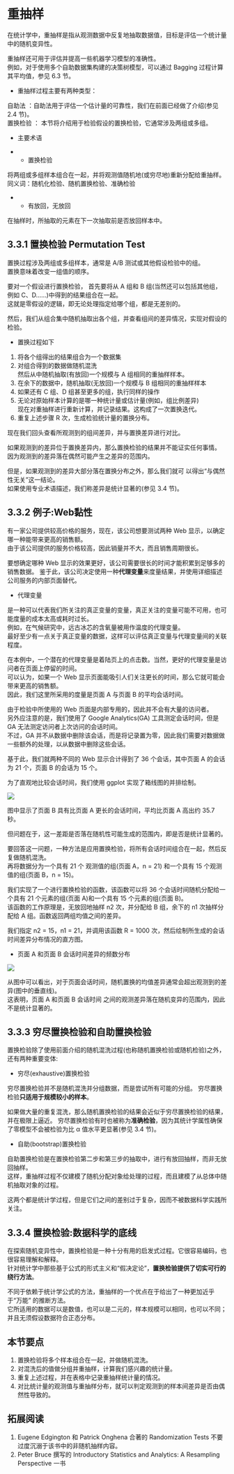 #  重抽样

在统计学中，重抽样是指从观测数据中反复地抽取数据值，目标是评估一个统计量中的随机变异性。  

重抽样还可用于评估并提高一些机器学习模型的准确性。  
例如，对于使用多个自助数据集构建的决策树模型，可以通过 Bagging 过程计算其平均值，参见 6.3 节。  

* 重抽样过程主要有两种类型：  

自助法 ：自助法用于评估一个估计量的可靠性，我们在前面已经做了介绍(参见 2.4 节)。  
置换检验 ： 本节将介绍用于检验假设的置换检验，它通常涉及两组或多组。  

* 主要术语  

* * 置换检验  

将两组或多组样本组合在一起，并将观测值随机地(或穷尽地)重新分配给重抽样。 
同义词：随机化检验、随机置换检验、准确检验   

* * 有放回，无放回  

在抽样时，所抽取的元素在下一次抽取前是否放回样本中。    

## 3.3.1 置换检验 Permutation Test

置换过程涉及两组或多组样本，通常是 A/B 测试或其他假设检验中的组。  
置换意味着改变一组值的顺序。  

要对一个假设进行置换检验，
首先要将从 A 组和 B 组(当然还可以包括其他组，例如 C、D......)中得到的结果组合在一起。  
这就是零假设的逻辑，即无论处理指定给哪个组，都是无差别的。  

然后，我们从组合集中随机抽取出各个组，并查看组间的差异情况，实现对假设的检验。  

* 置换过程如下  

1. 将各个组得出的结果组合为一个数据集  
2. 对组合得到的数据做随机混洗  
   然后从中随机抽取(有放回)一个规模与 A 组相同的重抽样样本。  
3. 在余下的数据中，随机抽取(无放回)一个规模与 B 组相同的重抽样样本  
4. 如果还有 C 组、D 组甚至更多的组，执行同样的操作  
5. 无论对原始样本计算的是哪一种统计量或估计量(例如，组比例差异)  
   现在对重抽样进行重新计算，并记录结果。这构成了一次置换迭代。  
6. 重复上述步骤 R 次，生成检验统计量的置换分布。  

现在我们回头查看所观测到的组间差异，并与置换差异进行对比。  

如果观测到的差异位于置换差异内，那么置换检验的结果并不能证实任何事情。  
因为观测到的差异落在偶然可能产生之差异的范围内。  

但是，如果观测到的差异大部分落在置换分布之外，那么我们就可 以得出“与偶然性无关”这一结论。  
如果使用专业术语描述，我们称差异是统计显著的(参见 3.4 节)。  

## 3.3.2 例子:Web黏性  

有一家公司提供较高价格的服务，现在，该公司想要测试两种 Web 显示，以确定哪一种能带来更高的销售额。  
由于该公司提供的服务价格较高，因此销量并不大，而且销售周期很长。  

要想确定哪种 Web 显示的效果更好，该公司需要很长的时间才能积累到足够多的销售数据。
鉴于此，该公司决定使用一种**代理变量**来度量结果，并使用详细描述公司服务的内部页面替代。  

* 代理变量  

是一种可以代表我们所关注的真正变量的变量，真正关注的变量可能不可用，也可能度量的成本太高或耗时过长。  
例如，在气候研究中，远古冰芯的含氧量被用作温度的代理变量。  
最好至少有一点关于真正变量的数据，这样可以评估真正变量与代理变量间的关联程度。   

在本例中，一个潜在的代理变量是着陆页上的点击数。当然，更好的代理变量是访问者在页面上停留的时间。    
可以认为，如果一个 Web 显示页面能吸引人们关注更长的时间，那么它就可能会带来更高的销售额。    
因此，我们这里所采用的度量是页面 A 与页面 B 的平均会话时间。    

由于检验中所使用的 Web 页面是内部专用的，因此并不会有大量的访问者。   
另外应注意的是，我们使用了 Google Analytics(GA) 工具测定会话时间，但是 GA 无法测定访问者上次访问的会话时间。  
不过，GA 并不从数据中删除该会话，而是将记录置为零，因此我们需要对数据做一些额外的处理，以从数据中删除这些会话。  

基于此，我们就两种不同的 Web 显示合计得到了 36 个会话，其中页面 A 的会话为 21 个，页面 B 的会话为 15 个。

为了直观地比较会话时间，我们使用 ggplot 实现了箱线图的并排绘制。  

![](http://pic.yupoo.com/sunnnychan/aa1b4dc0/7ad9eb95.png)  

图中显示了页面 B 具有比页面 A 更长的会话时间，平均比页面 A 高出约 35.7 秒。  

但问题在于，这一差距是否落在随机性可能生成的范围内，即是否是统计显著的。  

要回答这一问题，一种方法是应用置换检验，将所有会话时间组合在一起，然后反复做随机混洗。  
再将数据分为一个具有 21 个 观测值的组(页面 A，n = 21) 和一个具有 15 个观测值的组(页面 B，n = 15)。  


我们实现了一个进行置换检验的函数，该函数可以将 36 个会话时间随机分配给一个具有 21 个元素的组(页面 A)和一个具有 15 个元素的组(页面 B)。  
该函数的工作原理是，无放回地抽样 n2 次，并分配给 B 组，余下的 n1 次抽样分配给 A 组。函数返回两组均值之间的差异。  

我们指定 n2 = 15，n1 = 21，并调用该函数 R = 1000 次，然后绘制所生成的会话时间差异分布情况的直方图。  

* 页面 A 和页面 B 会话时间差异的频数分布  

![](http://pic.yupoo.com/sunnnychan/99a3cffa/541982c1.png)  

从图中可以看出，对于页面会话时间，随机置换的均值差异通常会超出观测到的差异(图中的垂直线)。  
这表明，页面 A 和页面 B 会话时间 之间的观测差异落在随机变异的范围内，因此不是统计显著的。  

## 3.3.3 穷尽置换检验和自助置换检验

置换检验除了使用前面介绍的随机混洗过程(也称随机置换检验或随机检验)之外，还有两种重要变体:  

* 穷尽(exhaustive)置换检验  

穷尽置换检验并不是随机混洗并分组数据，而是尝试所有可能的分组。
穷尽置换检验**只适用于规模较小的样本**。  

如果做大量的重复混洗，那么随机置换检验的结果会近似于穷尽置换检验的结果，并在极限上逼近。
穷尽置换检验有时也被称为**准确检验**，因为其统计学属性确保了零模型不会被检验为比 α 值水平更显著(参见 3.4 节)。

* 自助(bootstrap)置换检验  

自助置换检验是在置换检验第二步和第三步的抽取中，进行有放回抽样，而非无放回抽样。  
这样，重抽样过程不仅建模了随机分配对象给处理的过程，而且建模了从总体中随机抽取对象的过程。  

这两个都是统计学过程，但是它们之间的差别过于复杂，因而不被数据科学实践所关注。  

## 3.3.4 置换检验:数据科学的底线

在探索随机变异性中，置换检验是一种十分有用的启发式过程。它很容易编码，也很容易理解和解释。  
针对统计学中那些基于公式的形式主义和“假决定论”，**置换检验提供了切实可行的绕行方法**。  

不同于依赖于统计学公式的方法，重抽样的一个优点在于给出了一种更加近乎于“万能” 的推断方法。  
它所适用的数据可以是数值，也可以是二元的，样本规模可以相同，也可以不同；  
并且无须假设数据符合正态分布。  

## 本节要点

1. 置换检验将多个样本组合在一起，并做随机混洗。  
2. 对混洗后的值做分组并重抽样，计算我们感兴趣的统计量。  
3. 重复上述过程，并在表格中记录重抽样统计量的情况。  
3. 对比统计量的观测值与重抽样分布，就可以判定观测到的样本间差异是否由偶然性导致的。  

## 拓展阅读

1. Eugene Edgington 和 Patrick Onghena 合著的 Randomization Tests
   不要过度沉溺于该书中的非随机抽样内容。  
2. Peter Bruce 撰写的 Introductory Statistics and Analytics: A Resampling Perspective 一书
